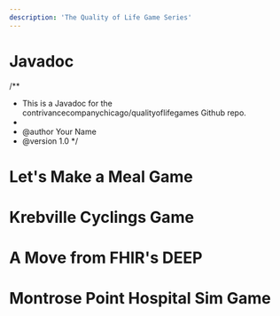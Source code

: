 ```yaml
---
description: 'The Quality of Life Game Series'
---
```

# Javadoc
 /**
 * This is a Javadoc for the contrivancecompanychicago/qualityoflifegames Github repo.
 *
 * @author Your Name
 * @version 1.0
 */
# Let's Make a Meal Game
# Krebville Cyclings Game
# A Move from FHIR's DEEP
# Montrose Point Hospital Sim Game


